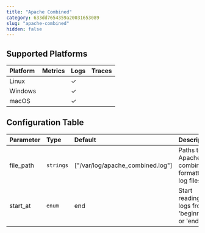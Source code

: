 ```yaml
---
title: "Apache Combined"
category: 633dd7654359a20031653089
slug: "apache-combined"
hidden: false
---
```

## Supported Platforms

| Platform | Metrics | Logs | Traces |
| :------- | :------ | :--- | :----- |
| Linux    |         | ✓    |        |
| Windows  |         | ✓    |        |
| macOS    |         | ✓    |        |

## Configuration Table

| Parameter | Type      | Default                          | Description                                   |
| :-------- | :-------- | :------------------------------- | :-------------------------------------------- |
| file_path | `strings` | ["/var/log/apache_combined.log"] | Paths to Apache combined formatted log files  |
| start_at  | `enum`    | end                              | Start reading logs from 'beginning' or 'end'. |